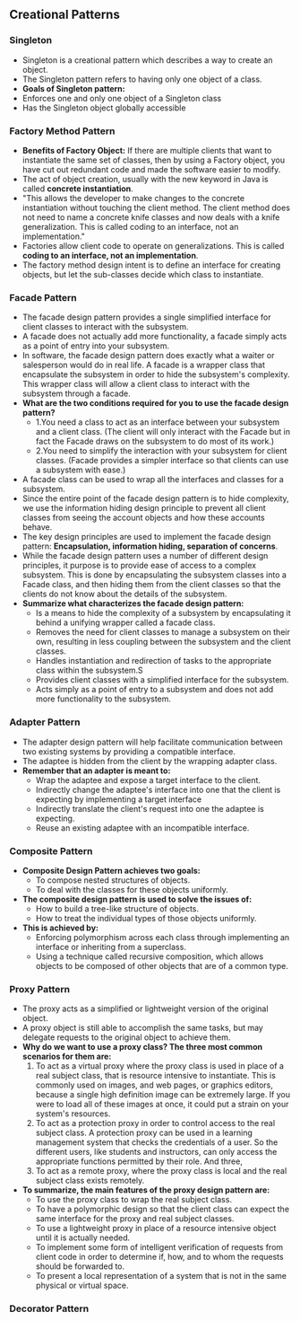 ## Creational Patterns

### Singleton
- Singleton is a creational pattern which describes a way to create an object.
- The Singleton pattern refers to having only one object of a class.
- **Goals of Singleton pattern:**
- Enforces one and only one object of a Singleton class
- Has the Singleton object globally accessible
  
### Factory Method Pattern
- **Benefits of Factory Object:** If there are multiple clients that want to instantiate the same set of classes, then by using a Factory object, you have cut out redundant code and made the software easier to modify.
- The act of object creation, usually with the new keyword in Java is called **concrete instantiation**.
- "This allows the developer to make changes to the concrete instantiation without touching the client method. The client method does not need to name a concrete knife classes and now deals with a knife generalization. This is called coding to an interface, not an implementation."
- Factories allow client code to operate on generalizations. This is called **coding to an interface, not an implementation**. 
- The factory method design intent is to define an interface for creating objects, but let the sub-classes decide which class to instantiate.
  
### Facade Pattern
- The facade design pattern provides a single simplified interface for client classes to interact with the subsystem.
- A facade does not actually add more functionality, a facade simply acts as a point of entry into your subsystem. 
- In software, the facade design pattern does exactly what a waiter or salesperson would do in real life. A facade is a wrapper class that encapsulate the subsystem in order to hide the subsystem's complexity. This wrapper class will allow a client class to interact with the subsystem through a facade. 
- **What are the two conditions required for you to use the facade design pattern?** 
  * 1.You need a class to act as an interface between your subsystem and a client class. (The client will only interact with the Facade but in fact the Facade draws on the subsystem to do most of its work.) 
  * 2.You need to simplify the interaction with your subsystem for client classes. (Facade provides a simpler interface so that clients can use a subsystem with ease.)
- A facade class can be used to wrap all the interfaces and classes for a subsystem.
- Since the entire point of the facade design pattern is to hide complexity, we use the information hiding design principle to prevent all client classes from seeing the account objects and how these accounts behave. 
- The key design principles are used to implement the facade design pattern: 
**Encapsulation, information hiding, separation of concerns**.
- While the facade design pattern uses a number of different design principles, it purpose is to provide ease of access to a complex subsystem. This is done by encapsulating the subsystem classes into a Facade class, and then hiding them from the client classes so that the clients do not know about the details of the subsystem. 
- **Summarize what characterizes the facade design pattern:**
  * Is a means to hide the complexity of a subsystem by encapsulating it behind a unifying wrapper called a facade class.
  * Removes the need for client classes to manage a subsystem on their own, resulting in less coupling between the subsystem and the client classes.
  * Handles instantiation and redirection of tasks to the appropriate class within the subsystem.S
  * Provides client classes with a simplified interface for the subsystem.
  * Acts simply as a point of entry to a subsystem and does not add more functionality to the subsystem.

### Adapter Pattern
- The adapter design pattern will help facilitate communication between two existing systems by providing a compatible interface.
- The adaptee is hidden from the client by the wrapping adapter class.
- **Remember that an adapter is meant to:**
  * Wrap the adaptee and expose a target interface to the client.
  * Indirectly change the adaptee's interface into one that the client is expecting by implementing a target interface
  * Indirectly translate the client's request into one the adaptee is expecting.
  * Reuse an existing adaptee with an incompatible interface.

###  Composite Pattern
- **Composite Design Pattern achieves two goals:**
  * To compose nested structures of objects.
  * To deal with the classes for these objects uniformly. 
- **The composite design pattern is used to solve the issues of:**
  * How to build a tree-like structure of objects.
  * How to treat the individual types of those objects uniformly. 
- **This is achieved by:**
  * Enforcing polymorphism across each class through implementing an interface or inheriting from a superclass.
  * Using a technique called recursive composition, which allows objects to be composed of other objects that are of a common type. 

### Proxy Pattern
- The proxy acts as a simplified or lightweight version of the original object. 
- A proxy object is still able to accomplish the same tasks, but may delegate requests to the original object to achieve them.
- **Why do we want to use a proxy class? The three most common scenarios for them are:** 
  1. To act as a virtual proxy where the proxy class is used in place of a real subject class, that is resource intensive to instantiate. This is commonly used on images, and web pages, or graphics editors, because a single high definition image can be extremely large. If you were to load all of these images at once, it could put a strain on your system's resources. 
  2. To act as a protection proxy in order to control access to the real subject class. A protection proxy can be used in a learning management system that checks the credentials of a user. So the different users, like students and instructors, can only access the appropriate functions permitted by their role. And three, 
  3. To act as a remote proxy, where the proxy class is local and the real subject class exists remotely. 
- **To summarize, the main features of the proxy design pattern are:**
  * To use the proxy class to wrap the real subject class.
  * To have a polymorphic design so that the client class can expect the same interface for the proxy and real subject classes.
  * To use a lightweight proxy in place of a resource intensive object until it is actually needed.
  * To implement some form of intelligent verification of requests from client code in order to determine if, how, and to whom the requests should be forwarded to.
  * To present a local representation of a system that is not in the same physical or virtual space. 

### Decorator Pattern



